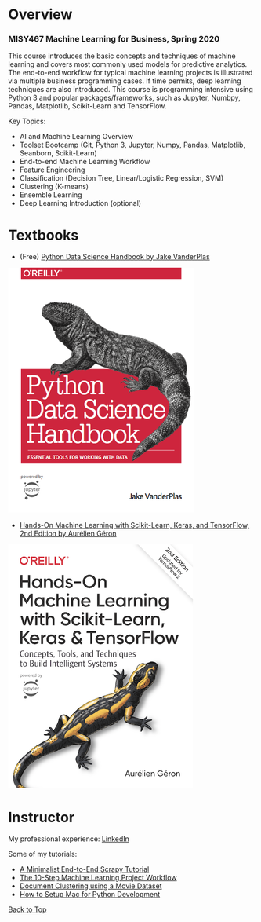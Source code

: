 # Overview
### MISY467 Machine Learning for Business, Spring 2020

This course introduces the basic concepts and techniques of machine learning and covers most commonly used models for predictive analytics. The end-to-end workflow for typical machine learning projects is illustrated via multiple business programming cases. If time permits, deep learning techniques are also introduced. This course is programming intensive using Python 3 and popular packages/frameworks, such as Jupyter, Numbpy, Pandas, Matplotlib, Scikit-Learn and TensorFlow.

Key Topics:

- AI and Machine Learning Overview
- Toolset Bootcamp (Git, Python 3, Jupyter, Numpy, Pandas, Matplotlib, Seanborn, Scikit-Learn)
- End-to-end Machine Learning Workflow
- Feature Engineering
- Classification (Decision Tree, Linear/Logistic Regression, SVM)
- Clustering (K-means)
- Ensemble Learning
- Deep Learning Introduction (optional)

# Textbooks

- (Free) [Python Data Science Handbook by Jake VanderPlas](https://jakevdp.github.io/PythonDataScienceHandbook/)

![PythonDataScienceHandbook](./img/datascience.png)

- [Hands-On Machine Learning with Scikit-Learn, Keras, and TensorFlow, 2nd Edition
by Aurélien Géron](https://www.oreilly.com/library/view/hands-on-machine-learning/9781492032632/)

![Machine Learning](./img/machinelearning.png)

# Instructor

My professional experience: [LinkedIn](https://www.linkedin.com/in/harryjwang/)

Some of my tutorials:

- [A Minimalist End-to-End Scrapy Tutorial](https://towardsdatascience.com/a-minimalist-end-to-end-scrapy-tutorial-part-i-11e350bcdec0?source=friends_link&sk=c9f8e32f28a88c61987ec60f93b93e6d)
- [The 10-Step Machine Learning Project Workflow](https://github.com/harrywang/house-price-prediction)
- [Document Clustering using a Movie Dataset](https://github.com/harrywang/document_clustering)
- [How to Setup Mac for Python Development](https://medium.com/@HarryWang/how-to-setup-mac-for-python-development-37e5fd895151?source=friends_link&sk=515c160a5a1e61440d626f1a6ac1f567)

[Back to Top](#overview)
